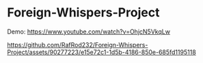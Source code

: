 # Foreign-Whispers-Project
Demo: https://www.youtube.com/watch?v=OhjcN5VkqLw

https://github.com/RafRod232/Foreign-Whispers-Project/assets/90277223/e15e72c1-1d5b-4186-850e-685fd1195118
